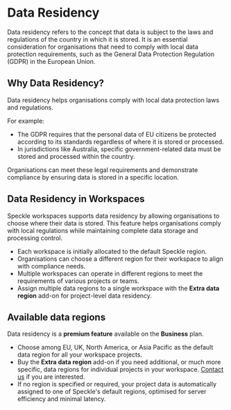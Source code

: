 # Data Residency  

Data residency refers to the concept that data is subject to the laws and regulations of the country in which it is stored. It is an essential consideration for organisations that need to comply with local data protection requirements, such as the General Data Protection Regulation (GDPR) in the European Union.

## Why Data Residency?

Data residency helps organisations comply with local data protection laws and regulations.  

For example:  
- The GDPR requires that the personal data of EU citizens be protected according to its standards regardless of where it is stored or processed.  
- In jurisdictions like Australia, specific government-related data must be stored and processed within the country.  

Organisations can meet these legal requirements and demonstrate compliance by ensuring data is stored in a specific location.

## Data Residency in Workspaces  

Speckle workspaces supports data residency by allowing organisations to choose where their data is stored. This feature helps organisations comply with local regulations while maintaining complete data storage and processing control.  

- Each workspace is initially allocated to the default Speckle region.  
- Organisations can choose a different region for their workspace to align with compliance needs.  
- Multiple workspaces can operate in different regions to meet the requirements of various projects or teams.
- Assign multiple data regions to a single workspace with the **Extra data region** add-on for project-level data residency.

## Available data regions

Data residency is a **premium feature** available on the **Business** plan.

- Choose among EU, UK, North America, or Asia Pacific as the default data region for all your workspace projects.
- Buy the **Extra data region** add-on if you need additional, or much more specific, data regions for individual projects in your workspace. <a href="'mailto:billing@speckle.systems">Contact us</a> if you are interested.
- If no region is specified or required, your project data is automatically assigned to one of Speckle's default regions, optimised for server efficiency and minimal latency.

